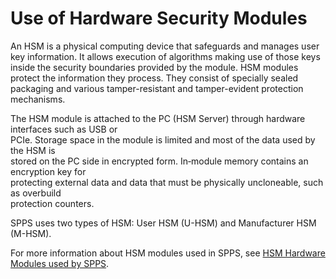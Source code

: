 # Use of Hardware Security Modules

An HSM is a physical computing device that safeguards and manages user key information. It allows execution of algorithms making use of those keys inside the security boundaries provided by the module. HSM modules protect the information they process. They consist of specially sealed packaging and various tamper-resistant and tamper-evident protection mechanisms.

The HSM module is attached to the PC \(HSM Server\) through hardware interfaces such as USB or<br /> PCIe. Storage space in the module is limited and most of the data used by the HSM is<br /> stored on the PC side in encrypted form. In‑module memory contains an encryption key for<br /> protecting external data and data that must be physically uncloneable, such as overbuild<br /> protection counters.

SPPS uses two types of HSM: User HSM \(U-HSM\) and Manufacturer HSM \(M-HSM\).

For more information about HSM modules used in SPPS, see [HSM Hardware Modules used by SPPS](GUID-9B2AD506-2924-445F-9207-5C672A750DDB.md#).

